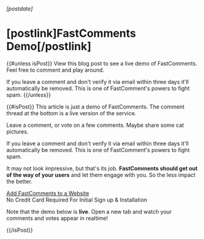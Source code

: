 ###### [postdate]
# [postlink]FastComments Demo[/postlink]

{{#unless isPost}}
View this blog post to see a live demo of FastComments. Feel free to comment and play around.

If you leave a comment and don't verify it via email within three days it'll automatically be removed. This is one of FastComment's
powers to fight spam.
{{/unless}}

{{#isPost}}
This article is just a demo of FastComments. The comment thread at the bottom is a live version of the service.

Leave a comment, or vote on a few comments. Maybe share some cat pictures.

If you leave a comment and don't verify it via email within three days it'll automatically be removed. This is one of FastComment's
powers to fight spam.

It may not look impressive, but that's its job. **FastComments should get out of the way of your users** and let them engage with you. So the less impact the better.

<div class="text-center">
    <a class="btn" href="https://fastcomments.com/auth/tenant-signup?tier=0" target="_blank">Add FastComments to a Website</a>
    <div class="sm">No Credit Card Required For Initial Sign up & Installation</div>
</div>


Note that the demo below is **live**. Open a new tab and watch your comments and votes appear in realtime!

{{/isPost}}

